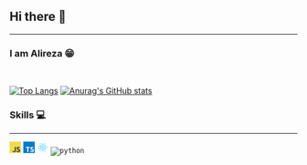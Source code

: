 ## Hi there 👋
<hr>

### I am Alireza 😁

<br>


[![Top Langs](https://github-readme-stats.vercel.app/api/top-langs/?username=Alirezamajidiyan)](https://github.com/anuraghazra/github-readme-stats)
[![Anurag's GitHub stats](https://github-readme-stats.vercel.app/api?username=Alirezamajidiyan&show_icons=true&line_height=33)](https://github.com/anuraghazra/github-readme-stats)

### Skills 💻
<hr>
<code><img height="20" alt="javascript" src="https://raw.githubusercontent.com/github/explore/80688e429a7d4ef2fca1e82350fe8e3517d3494d/topics/javascript/javascript.png"></code>
<code><img height="20" alt="typescript" src="https://raw.githubusercontent.com/github/explore/80688e429a7d4ef2fca1e82350fe8e3517d3494d/topics/typescript/typescript.png"></code>
<code><img height="20" alt="react" src="https://raw.githubusercontent.com/github/explore/80688e429a7d4ef2fca1e82350fe8e3517d3494d/topics/react/react.png"></code>
<code><img height="20" alt="python" src="https://raw.githubusercontent.com/bablubambal/All_logo_and_pictures/1ac69ce5fbc389725f16f989fa53c62d6e1b4883/programming%20languages/python.svg"></code>



